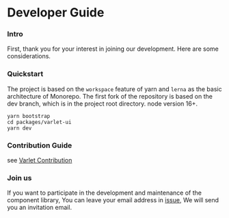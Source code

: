 # Developer Guide

### Intro
First, thank you for your interest in joining our development. Here are some considerations.

### Quickstart
The project is based on the `workspace` feature of yarn and `lerna` as the basic architecture of Monorepo. 
The first fork of the repository is based on the dev branch, which is in the project root directory.
node version 16+.

```shell
yarn bootstrap
cd packages/varlet-ui
yarn dev
```

### Contribution Guide
see [Varlet Contribution](https://github.com/haoziqaq/varlet/blob/dev/.github/CONTRIBUTING.md)

### Join us

If you want to participate in the development and maintenance of the component library,
You can leave your email address in [issue](https://github.com/haoziqaq/varlet/issues),
We will send you an invitation email.